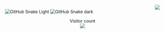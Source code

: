 <img align="right" src="https://github-readme-stats.vercel.app/api?username=shuming1998&show_icons=true&icon_color=CE1D2D&text_color=718096&bg_color=ffffff&hide_title=true" />

![GitHub Snake Light](github-snake.svg#gh-light-mode-only)
![GitHub Snake dark](github-snake-dark.svg#gh-dark-mode-only)

<p align="center"> 
  Visitor count<br>
  <img src="https://profile-counter.glitch.me/shuming1998/count.svg" />
</p>


